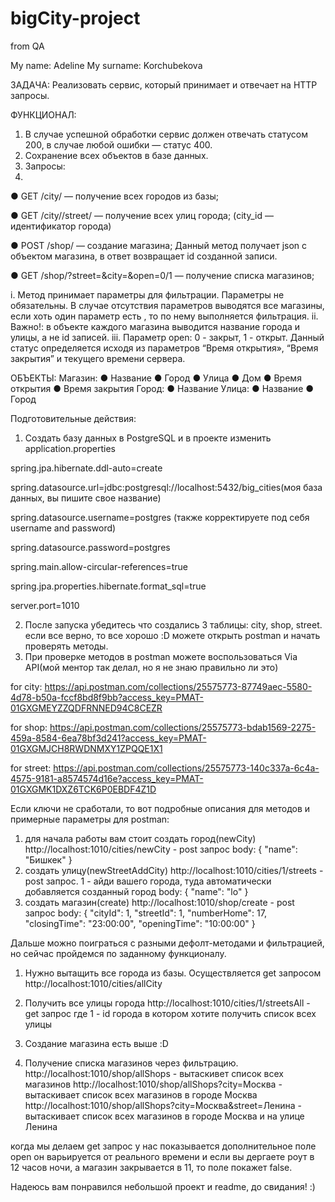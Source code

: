 # bigCity-project
from QA

My name: Adeline
My surname: Korchubekova

ЗАДАЧА:
Реализовать сервис, который принимает и отвечает на HTTP запросы.

ФУНКЦИОНАЛ:
1. В случае успешной обработки сервис должен отвечать статусом 200,
в случае любой ошибки — статус 400.
2. Сохранение всех объектов в базе данных.
3. Запросы:
4. 
● GET /city/ — получение всех городов из базы;

● GET /city//street/ — получение всех улиц города;
(city_id — идентификатор города)

● POST /shop/ — создание магазина; Данный метод получает json c объектом магазина, в ответ
возвращает id созданной записи.

● GET /shop/?street=&city=&open=0/1 — получение списка магазинов;

i. Метод принимает параметры для фильтрации.
Параметры не обязательны. В случае отсутствия параметров выводятся все магазины,
если хоть
один параметр есть , то по нему выполняется фильтрация.
ii. Важно!: в объекте каждого магазина выводится название города и улицы, а не id
записей.
iii. Параметр open: 0 - закрыт, 1 - открыт. Данный статус определяется исходя из
параметров
“Время открытия», “Время закрытия” и текущего времени сервера.

ОБЪЕКТЫ:
Магазин:
● Название
● Город
● Улица
● Дом
● Время открытия
● Время закрытия
Город:
● Название
Улица:
● Название
● Город


Подготовительные действия:
1. Создать базу данных в PostgreSQL и в проекте изменить application.properties

spring.jpa.hibernate.ddl-auto=create

spring.datasource.url=jdbc:postgresql://localhost:5432/big_cities(моя база данных, вы пишите свое название)

spring.datasource.username=postgres (также корректируете под себя username and password)

spring.datasource.password=postgres

spring.main.allow-circular-references=true

spring.jpa.properties.hibernate.format_sql=true

server.port=1010

2. После запуска убедитесь что создались 3 таблицы: city, shop, street. если все верно, то все хорошо :D можете открыть postman и начать проверять методы.
3. При проверке методов в postman можете воспользоваться Via API(мой ментор так делал, но я не знаю правильно ли это)

for city: https://api.postman.com/collections/25575773-87749aec-5580-4d78-b50a-fccf8bd8f9bb?access_key=PMAT-01GXGMEYZZQDFRNNED94C8CEZR

for shop: https://api.postman.com/collections/25575773-bdab1569-2275-459a-8584-6ea78bf3d241?access_key=PMAT-01GXGMJCH8RWDNMXY1ZPQQE1X1

for street: https://api.postman.com/collections/25575773-140c337a-6c4a-4575-9181-a8574574d16e?access_key=PMAT-01GXGMK1DXZ6TCK6P0EBDF4Z1D

Если ключи не сработали, то вот подробные описания для методов и примерные параметры для postman:

1. для начала работы вам стоит создать город(newCity)
http://localhost:1010/cities/newCity - post запрос 
body: {
  "name": "Бишкек"
}
2. создать улицу(newStreetAddCity)
http://localhost:1010/cities/1/streets - post запрос. 1 - айди вашего города, туда автоматически добавляется созданный город
body: {
    "name": "lo"
}
3. создать магазин(create)
http://localhost:1010/shop/create - post запрос
body: {
    "cityId": 1,
    "streetId": 1,
    "numberHome": 17,
    "closingTime": "23:00:00",
    "openingTime": "10:00:00"
}

Дальше можно поиграться с разными дефолт-методами и фильтрацией, но сейчас пройдемся по заданному функционалу.
1. Нужно вытащить все города из базы. Осуществляется get запросом
http://localhost:1010/cities/allCity

2. Получить все улицы города
http://localhost:1010/cities/1/streetsAll - get запрос где 1 - id города в котором хотите получить список всех улицы 

3. Создание магазина есть выше :D

4. Получение списка магазинов через фильтрацию.
http://localhost:1010/shop/allShops - вытаскивет список всех магазинов
http://localhost:1010/shop/allShops?city=Москва - вытаскивает список всех магазинов в городе Москва
http://localhost:1010/shop/allShops?city=Москва&street=Ленина - вытаскивает список всех магазинов в городе Москва и на улице Ленина

когда мы делаем get запрос у нас показывается дополнительное поле open
он варьируется от реального времени и если вы дергаете роут в 12 часов ночи, а магазин закрывается в 11, то поле покажет false.

Надеюсь вам понравился небольшой проект и readme, до свидания! :)
